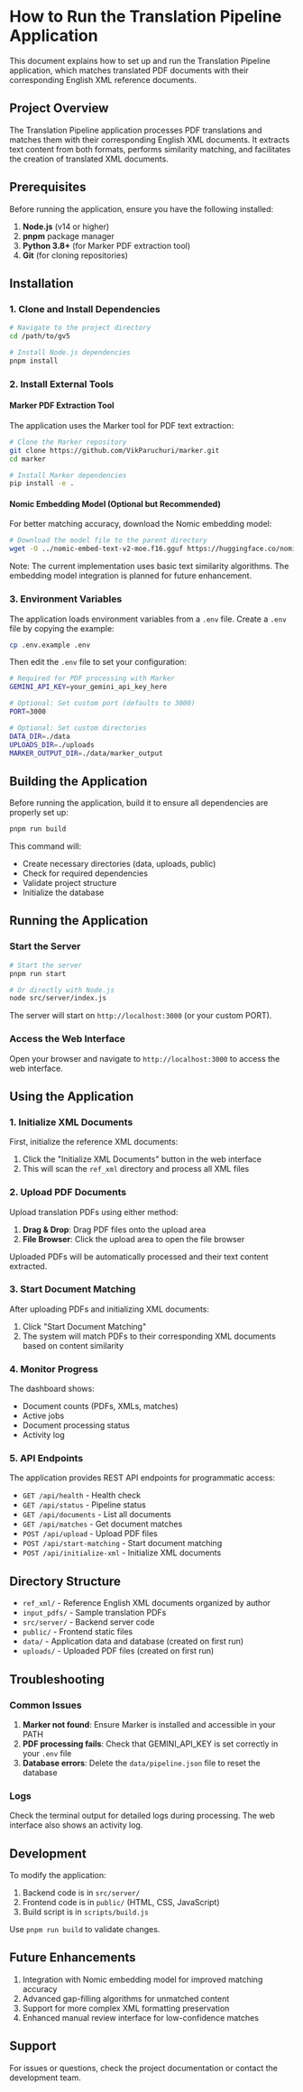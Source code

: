 # How to Run the Translation Pipeline Application

This document explains how to set up and run the Translation Pipeline application, which matches translated PDF documents with their corresponding English XML reference documents.

## Project Overview

The Translation Pipeline application processes PDF translations and matches them with their corresponding English XML documents. It extracts text content from both formats, performs similarity matching, and facilitates the creation of translated XML documents.

## Prerequisites

Before running the application, ensure you have the following installed:

1. **Node.js** (v14 or higher)
2. **pnpm** package manager
3. **Python 3.8+** (for Marker PDF extraction tool)
4. **Git** (for cloning repositories)

## Installation

### 1. Clone and Install Dependencies

```bash
# Navigate to the project directory
cd /path/to/gv5

# Install Node.js dependencies
pnpm install
```

### 2. Install External Tools

#### Marker PDF Extraction Tool

The application uses the Marker tool for PDF text extraction:

```bash
# Clone the Marker repository
git clone https://github.com/VikParuchuri/marker.git
cd marker

# Install Marker dependencies
pip install -e .
```

#### Nomic Embedding Model (Optional but Recommended)

For better matching accuracy, download the Nomic embedding model:

```bash
# Download the model file to the parent directory
wget -O ../nomic-embed-text-v2-moe.f16.gguf https://huggingface.co/nomic-ai/nomic-embed-text-v2-moe/resolve/main/nomic-embed-text-v2-moe.f16.gguf
```

Note: The current implementation uses basic text similarity algorithms. The embedding model integration is planned for future enhancement.

### 3. Environment Variables

The application loads environment variables from a `.env` file. Create a `.env` file by copying the example:

```bash
cp .env.example .env
```

Then edit the `.env` file to set your configuration:

```bash
# Required for PDF processing with Marker
GEMINI_API_KEY=your_gemini_api_key_here

# Optional: Set custom port (defaults to 3000)
PORT=3000

# Optional: Set custom directories
DATA_DIR=./data
UPLOADS_DIR=./uploads
MARKER_OUTPUT_DIR=./data/marker_output
```

## Building the Application

Before running the application, build it to ensure all dependencies are properly set up:

```bash
pnpm run build
```

This command will:
- Create necessary directories (data, uploads, public)
- Check for required dependencies
- Validate project structure
- Initialize the database

## Running the Application

### Start the Server

```bash
# Start the server
pnpm run start

# Or directly with Node.js
node src/server/index.js
```

The server will start on `http://localhost:3000` (or your custom PORT).

### Access the Web Interface

Open your browser and navigate to `http://localhost:3000` to access the web interface.

## Using the Application

### 1. Initialize XML Documents

First, initialize the reference XML documents:

1. Click the "Initialize XML Documents" button in the web interface
2. This will scan the `ref_xml` directory and process all XML files

### 2. Upload PDF Documents

Upload translation PDFs using either method:

1. **Drag & Drop**: Drag PDF files onto the upload area
2. **File Browser**: Click the upload area to open the file browser

Uploaded PDFs will be automatically processed and their text content extracted.

### 3. Start Document Matching

After uploading PDFs and initializing XML documents:

1. Click "Start Document Matching"
2. The system will match PDFs to their corresponding XML documents based on content similarity

### 4. Monitor Progress

The dashboard shows:
- Document counts (PDFs, XMLs, matches)
- Active jobs
- Document processing status
- Activity log

### 5. API Endpoints

The application provides REST API endpoints for programmatic access:

- `GET /api/health` - Health check
- `GET /api/status` - Pipeline status
- `GET /api/documents` - List all documents
- `GET /api/matches` - Get document matches
- `POST /api/upload` - Upload PDF files
- `POST /api/start-matching` - Start document matching
- `POST /api/initialize-xml` - Initialize XML documents

## Directory Structure

- `ref_xml/` - Reference English XML documents organized by author
- `input_pdfs/` - Sample translation PDFs
- `src/server/` - Backend server code
- `public/` - Frontend static files
- `data/` - Application data and database (created on first run)
- `uploads/` - Uploaded PDF files (created on first run)

## Troubleshooting

### Common Issues

1. **Marker not found**: Ensure Marker is installed and accessible in your PATH
2. **PDF processing fails**: Check that GEMINI_API_KEY is set correctly in your `.env` file
3. **Database errors**: Delete the `data/pipeline.json` file to reset the database

### Logs

Check the terminal output for detailed logs during processing. The web interface also shows an activity log.

## Development

To modify the application:

1. Backend code is in `src/server/`
2. Frontend code is in `public/` (HTML, CSS, JavaScript)
3. Build script is in `scripts/build.js`

Use `pnpm run build` to validate changes.

## Future Enhancements

1. Integration with Nomic embedding model for improved matching accuracy
2. Advanced gap-filling algorithms for unmatched content
3. Support for more complex XML formatting preservation
4. Enhanced manual review interface for low-confidence matches

## Support

For issues or questions, check the project documentation or contact the development team.